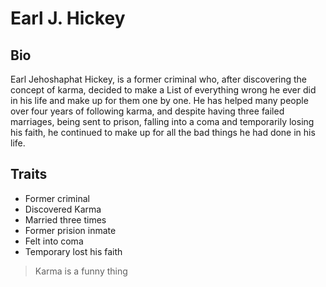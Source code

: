 # Earl J. Hickey

## Bio

Earl Jehoshaphat Hickey, is a former criminal who, after discovering the concept of karma, decided to make a List of everything wrong he ever did in his life and make up for them one by one. He has helped many people over four years of following karma, and despite having three failed marriages, being sent to prison, falling into a coma and temporarily losing his faith, he continued to make up for all the bad things he had done in his life.

## Traits

* Former criminal
* Discovered Karma
* Married three times
* Former prision inmate
* Felt into coma
* Temporary lost his faith

> Karma is a funny thing

